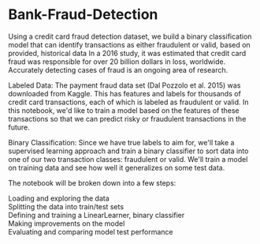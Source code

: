 # Bank-Fraud-Detection
Using a credit card fraud detection dataset, we build a binary classification model that can identify transactions as either fraudulent or valid, based on provided, historical data
In a 2016 study, it was estimated that credit card fraud was responsible for over 20 billion dollars in loss, worldwide. Accurately detecting cases of fraud is an ongoing area of research.


Labeled Data:
The payment fraud data set (Dal Pozzolo et al. 2015) was downloaded from Kaggle. This has features and labels for thousands of credit card transactions, each of which is labeled as fraudulent or valid. In this notebook, we'd like to train a model based on the features of these transactions so that we can predict risky or fraudulent transactions in the future.

Binary Classification:
Since we have true labels to aim for, we'll take a supervised learning approach and train a binary classifier to sort data into one of our two transaction classes: fraudulent or valid. We'll train a model on training data and see how well it generalizes on some test data.

The notebook will be broken down into a few steps:  

Loading and exploring the data  
Splitting the data into train/test sets  
Defining and training a LinearLearner, binary classifier  
Making improvements on the model  
Evaluating and comparing model test performance  

